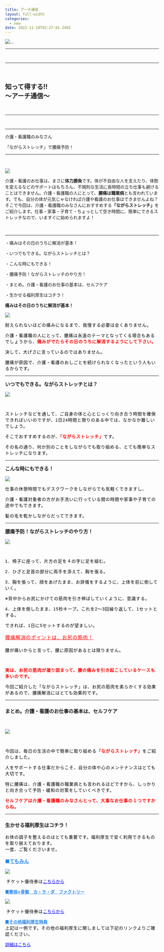 ```yaml
---
title: アーチ通信
layout: full-width
categories:
  - new
date: 2022-11-10T02:27:01.249Z
---
```

<!--StartFragment-->

<div class="flex flex-wrap justify-center">

<img src="/images/image-1-.jpg" class="max-w-full  h-auto" alt="..." /><br>

</div>

<!--EndFragment-->

<div class="cc-m-all-content j-module j-text" id="cc-m-all-content-11999766060" data-action="content" ng-non-bindable="">

<div class="text-center"><!--StartFragment-->

<!--StartFragment-->

<hr>

<body class="p-20 >

<hr class="border-2 border-blue-300 border-blue-800 " /><br>

<hr class="border-2 border-blue-500 border-blue-800 " /><br>

<h2 class="text-xl font-bold">知って得する‼<br>～アーチ通信～</h2><br>

<hr class="border-2 border-blue-300 border-blue-800 " /><br>

<hr>

<!--EndFragment-->

<!--StartFragment-->

<div class="bg-blue-100  text-center bg-opacity-50 p-8 w-full h-full"> 

<span class="text-black-600 text-center text-xl font-bold">介護・看護職のみなさん</span><br>

<span class="text-black-600 text-center text-xl font-bold">「ながらストレッチ」で腰痛予防！</span></div><hr class="border-2 border-blue-500 border-blue-800 " /><br>

<!--EndFragment-->

<!--StartFragment-->

<img class="float-left 　" src="/images/image-2-.jpg"><p>介護・看護のお仕事は、まさに<span class="text-xs text-red-600 font-bold">**体力勝負**</span>です。体が不自由な人を支えたり、体勢を変えるなどのサポートはもちろん、不規則な生活に長時間の立ち仕事も避けることはできません。介護・看護職の人にとって、<span class="text-xs text-red-600 text-base font-bold">**腰痛は職業病**</span>とも言われています。でも、自分の体が元気じゃなければ介護や看護のお仕事はできませんよね？そこで今回は、介護・看護職のみなさんにおすすめする<span class="text-xs  text-red-600 text-base font-bold">**「ながらストレッチ」**</span>をご紹介します。仕事・家事・子育て・ちょっとして空き時間に、簡単にできるストレッチなので、いますぐに始められますよ！</p></div>　　　

<hr>

<span class="text-xm text-left t text-center text-fold ">・痛みはその日のうちに解消が基本！</span> 

<span class="text-xm text-left  text-center text-fold ">・いつでもできる。ながらストレッチとは？</span> 

<span class="text-xm text-left  text-center text-fold ">・こんな時にもできる！</span> 

<span class="text-xm text-left  text-center text-fold ">・腰痛予防！ながらストレッチのやり方！</span> 

<span class="text-xm text-left  text-center text-fold ">・まとめ。介護・看護のお仕事の基本は、セルフケア</span> 

<span class="text-xm text-left  text-center text-fold ">・生かせる福利厚生はコチラ！</span> 

<span class="text-xm text-left  text-center text-fold "><strong>痛みはその日のうちに解消が基本！</strong></span> 

![](/images/image-3-.jpg)

<p class="MsoNormal"><span style="color: #000000; font-size: 14px;" data-mce-style="color: #000000; font-size: 14px;"><span style="letter-spacing: 0.75pt;" data-mce-style="letter-spacing: 0.75pt;">耐えられないほどの痛みになるまで、我慢する必要は全くありません。</span></span></p><p class="MsoNormal"><span style="font-size: 14px;" data-mce-style="font-size: 14px;"><span style="color: #000000; letter-spacing: 0.75pt;" data-mce-style="color: #000000; letter-spacing: 0.75pt;">介護・看護職の人にとって、腰痛は永遠のテーマとなってくる場合もあるでしょうから、</span><b><span style="color: red; letter-spacing: 0.75pt;" data-mce-style="color: red; letter-spacing: 0.75pt;">痛みがでたらその日のうちに解消するようにして下さい。</span></b></span></p><p class="MsoNormal"><span style="color: #000000; font-size: 14px;" data-mce-style="color: #000000; font-size: 14px;"><span style="letter-spacing: 0.75pt;" data-mce-style="letter-spacing: 0.75pt;">決して、大げさに言っているのではありません。</span></span></p><p><span style="color: #000000; letter-spacing: 0.75pt; font-size: 14px;" data-mce-style="color: #000000; letter-spacing: 0.75pt; font-size: 14px;">腰痛が原因で、介護・看護のおしごとを続けられなくなったという人もいるからです。</span></p></div><hr>

<span style="font-size: 16px;" data-mce-style="font-size: 16px;"><strong>いつでもできる。ながらストレッチとは？</strong></span>

![](/images/image-4-.jpg)

 <p class="MsoNormal"><span style="color: #000000; font-size: 14px;" data-mce-style="color: #000000; font-size: 14px;"><span style="letter-spacing: 0.75pt;" data-mce-style="letter-spacing: 0.75pt;">ストレッチなどを通して、ご自身の体と心とじっくり向き合う時間を確保できればいいのですが、</span><span lang="EN-US" style="font-family: Verdana, sans-serif; letter-spacing: 0.75pt;" xml:lang="EN-US" data-mce-style="font-family: Verdana, sans-serif; letter-spacing: 0.75pt;">1</span><span style="letter-spacing: 0.75pt;" data-mce-style="letter-spacing: 0.75pt;">日</span><span lang="EN-US" style="font-family: Verdana, sans-serif; letter-spacing: 0.75pt;" xml:lang="EN-US" data-mce-style="font-family: Verdana, sans-serif; letter-spacing: 0.75pt;">24</span><span style="letter-spacing: 0.75pt;" data-mce-style="letter-spacing: 0.75pt;">時間と限りのある中では、なかなか難しいでしょう。</span></span></p><p class="MsoNormal"><span style="font-size: 14px;" data-mce-style="font-size: 14px;"><span style="color: #000000; letter-spacing: 0.75pt;" data-mce-style="color: #000000; letter-spacing: 0.75pt;">そこでおすすめするのが、</span><b><span style="color: red; letter-spacing: 0.75pt;" data-mce-style="color: red; letter-spacing: 0.75pt;">「ながらストレッチ」</span></b><span style="color: #000000; letter-spacing: 0.75pt;" data-mce-style="color: #000000; letter-spacing: 0.75pt;">です。</span></span></p><p><span style="color: #000000; letter-spacing: 0.75pt; font-size: 14px;" data-mce-style="color: #000000; letter-spacing: 0.75pt; font-size: 14px;">その名の通り、何か別のことをしながらでも取り組める、とても簡単なストレッチになります。</span></p></div><hr>

<span style="font-size: 16px;" data-mce-style="font-size: 16px;"><strong>こんな時にもできる！</strong></span>

![](/images/image-5-.jpg)

<p class="MsoNormal"><span style="color: #000000; font-size: 14px;" data-mce-style="color: #000000; font-size: 14px;"><span style="letter-spacing: 0.75pt;" data-mce-style="letter-spacing: 0.75pt;">仕事の休憩時間でもデ</span></span><span style="color: #000000; font-size: 14px;" data-mce-style="color: #000000; font-size: 14px;"><span style="letter-spacing: 0.75pt;" data-mce-style="letter-spacing: 0.75pt;">スクワークをしながらでも気軽くできますし、</span></span></p><p class="MsoNormal"><span style="color: #000000; font-size: 14px;" data-mce-style="color: #000000; font-size: 14px;"><span style="letter-spacing: 0.75pt;" data-mce-style="letter-spacing: 0.75pt;">介護・看護対象者の方がお手洗いに行っている間の時間や</span></span><span style="color: #000000; font-size: 14px;" data-mce-style="color: #000000; font-size: 14px;"><span style="letter-spacing: 0.75pt;" data-mce-style="letter-spacing: 0.75pt;">家事や子育ての途中でもできます。</span></span></p><p><span style="color: #000000; letter-spacing: 0.75pt; font-size: 14px;" data-mce-style="color: #000000; letter-spacing: 0.75pt; font-size: 14px;">髪の毛を乾かしながらだってできます。</span></p></div><hr>

<span style="font-size: 16px;" data-mce-style="font-size: 16px;"><strong>腰痛予防！ながらストレッチのやり方！</strong></span>

![](/images/image-6-.jpg)

<br><p class="MsoNormal"><span style="color: #000000; font-size: 14px;" data-mce-style="color: #000000; font-size: 14px;"><span lang="EN-US" style="font-family: Verdana, sans-serif; letter-spacing: 0.75pt;" xml:lang="EN-US" data-mce-style="font-family: Verdana, sans-serif; letter-spacing: 0.75pt;">1</span><span style="letter-spacing: 0.75pt;" data-mce-style="letter-spacing: 0.75pt;">．椅子に座って、片方の足を４の字に足を組む。</span></span></p><p class="MsoNormal"><span style="color: #000000; font-size: 14px;" data-mce-style="color: #000000; font-size: 14px;"><span lang="EN-US" style="font-family: Verdana, sans-serif; letter-spacing: 0.75pt;" xml:lang="EN-US" data-mce-style="font-family: Verdana, sans-serif; letter-spacing: 0.75pt;">2</span><span style="letter-spacing: 0.75pt;" data-mce-style="letter-spacing: 0.75pt;">．ひざと足首の部分に両手を添えて、胸を張る。</span></span></p><p class="MsoNormal"><span style="color: #000000; font-size: 14px;" data-mce-style="color: #000000; font-size: 14px;"><span lang="EN-US" style="font-family: Verdana, sans-serif; letter-spacing: 0.75pt;" xml:lang="EN-US" data-mce-style="font-family: Verdana, sans-serif; letter-spacing: 0.75pt;">3</span><span style="letter-spacing: 0.75pt;" data-mce-style="letter-spacing: 0.75pt;">．胸を張って、顔をあげたまま、お辞儀をするように、上体を前に倒していく。</span></span></p><p><span style="color: #000000; letter-spacing: 0.75pt; font-size: 14px;" data-mce-style="color: #000000; letter-spacing: 0.75pt; font-size: 14px;">※背中からお尻にかけての筋肉を引き伸ばしていくように、意識する。<br></span></p><p class="MsoNormal"><span style="color: #000000; font-size: 14px;" data-mce-style="color: #000000; font-size: 14px;"><span lang="EN-US" style="font-family: Verdana, sans-serif; letter-spacing: 0.75pt;" xml:lang="EN-US" data-mce-style="font-family: Verdana, sans-serif; letter-spacing: 0.75pt;">4</span><span style="letter-spacing: 0.75pt;" data-mce-style="letter-spacing: 0.75pt;">．上体を倒したまま、</span><span lang="EN-US" style="font-family: Verdana, sans-serif; letter-spacing: 0.75pt;" xml:lang="EN-US" data-mce-style="font-family: Verdana, sans-serif; letter-spacing: 0.75pt;">15</span><span style="letter-spacing: 0.75pt;" data-mce-style="letter-spacing: 0.75pt;">秒キープ。これを</span><span lang="EN-US" style="font-family: Verdana, sans-serif; letter-spacing: 0.75pt;" xml:lang="EN-US" data-mce-style="font-family: Verdana, sans-serif; letter-spacing: 0.75pt;">2</span><span style="letter-spacing: 0.75pt;" data-mce-style="letter-spacing: 0.75pt;">～</span><span lang="EN-US" style="font-family: Verdana, sans-serif; letter-spacing: 0.75pt;" xml:lang="EN-US" data-mce-style="font-family: Verdana, sans-serif; letter-spacing: 0.75pt;">3</span><span style="letter-spacing: 0.75pt;" data-mce-style="letter-spacing: 0.75pt;">回繰り返して、</span><span lang="EN-US" style="font-family: Verdana, sans-serif; letter-spacing: 0.75pt;" xml:lang="EN-US" data-mce-style="font-family: Verdana, sans-serif; letter-spacing: 0.75pt;">1</span><span style="letter-spacing: 0.75pt;" data-mce-style="letter-spacing: 0.75pt;">セットとする。</span></span></p><p><span style="font-size: 14px;" data-mce-style="font-size: 14px;"><span style="color: #000000;" data-mce-style="color: #000000;"><span style="letter-spacing: 0.75pt;" data-mce-style="letter-spacing: 0.75pt;">できれば、</span><span lang="EN-US" style="font-family: Verdana, sans-serif; letter-spacing: 0.75pt;" xml:lang="EN-US" data-mce-style="font-family: Verdana, sans-serif; letter-spacing: 0.75pt;">1</span><span style="letter-spacing: 0.75pt;" data-mce-style="letter-spacing: 0.75pt;">日に</span><span lang="EN-US" style="font-family: Verdana, sans-serif; letter-spacing: 0.75pt;" xml:lang="EN-US" data-mce-style="font-family: Verdana, sans-serif; letter-spacing: 0.75pt;">5</span></span><span style="color: #000000;" data-mce-style="color: #000000;"><span style="letter-spacing: 0.75pt;" data-mce-style="letter-spacing: 0.75pt;">セットするのが望ましい。</span></span></span><span style="font-size: 14px; color: #000000;" data-mce-style="font-size: 14px; color: #000000;"><span style="letter-spacing: 0.75pt;" data-mce-style="letter-spacing: 0.75pt;"><br> <br></span></span> <span style="font-size: 16px; color: #ff0000;" data-mce-style="font-size: 16px; color: #ff0000;"><u><span style="letter-spacing: 0.75pt;" data-mce-style="letter-spacing: 0.75pt;">腰痛解消のポイントは、お尻の筋肉！<br> <br></span></u></span> <span style="color: #000000; letter-spacing: 0.75pt; font-size: 14px;" data-mce-style="color: #000000; letter-spacing: 0.75pt; font-size: 14px;">腰が痛いからと言って、腰に原因があるとは限りません。</span></p><p>&nbsp;</p><p class="MsoNormal"><span style="color: #000000; font-size: 14px;" data-mce-style="color: #000000; font-size: 14px;"><span style="color: #ff0000;" data-mce-style="color: #ff0000;"><b><span style="letter-spacing: 0.75pt;" data-mce-style="letter-spacing: 0.75pt;">実は、お尻の筋肉が凝り固まって、腰の痛みを引き起こしているケースも多いのです。</span></b></span></span></p><p><span style="font-size: 14px; color: #000000; letter-spacing: 0.75pt;" data-mce-style="font-size: 14px; color: #000000; letter-spacing: 0.75pt;">今回ご紹介した「ながらストレッチ」は、お尻の筋肉を柔らかくする効果があるので、腰痛解消にはとても効果的です。</span></p></div><hr>

<div class="cc-m-all-content j-module j-text" id="cc-m-all-content-12002915760" data-action="content" ng-non-bindable="">
                <div class="cc-m-text-inline-rte mce-content-body" data-name="text" id="cc-m-text-12002915760" contenteditable="true" style="position: relative;"><h3 style="text-align: left;" data-mce-style="text-align: left;"><span style="font-size: 18px;" data-mce-style="font-size: 18px;"><span style="font-size: 16px;" data-mce-style="font-size: 16px;"><strong>まとめ。介護・看護のお仕事の基本は、セルフケア</strong></span><br style="color: #222222; font-family: Arial, Helvetica, sans-serif; font-size: small; text-transform: none; background-color: #ffffff;" data-mce-style="color: #222222; font-family: Arial, Helvetica, sans-serif; font-size: small; text-transform: none; background-color: #ffffff;"></span></h3></div>            </div><br>

![](/images/image-7-.jpg)

<br><div class="cc-m-all-content j-module j-text" id="cc-m-all-content-12002916360" data-action="content" ng-non-bindable=""><p class="MsoNormal"><span style="font-size: 14px;" data-mce-style="font-size: 14px;"><span style="color: #000000; letter-spacing: 0.75pt;" data-mce-style="color: #000000; letter-spacing: 0.75pt;">今回は、毎日の生活の中で簡単に取り組める</span><b><span style="color: red; letter-spacing: 0.75pt;" data-mce-style="color: red; letter-spacing: 0.75pt;">「ながらストレッチ」</span></b><span style="color: #000000;" data-mce-style="color: #000000;"><span style="letter-spacing: 0.75pt;" data-mce-style="letter-spacing: 0.75pt;">をご紹介しました。</span></span></span></p><p class="MsoNormal"><span style="font-size: 14px; color: #000000;" data-mce-style="font-size: 14px; color: #000000;"><span style="letter-spacing: 0.75pt;" data-mce-style="letter-spacing: 0.75pt;">人をサポートする仕事だからこそ、自分の体や心のメンテナンスはとても大切です。</span></span></p><p class="MsoNormal"><span style="font-size: 14px;" data-mce-style="font-size: 14px;"><span style="color: #000000; letter-spacing: 0.75pt;" data-mce-style="color: #000000; letter-spacing: 0.75pt;">特に腰痛は、介護・看護職の職業病とも言われるほどですから、しっかりと向き合って予防・緩和の対策をしていくべきです。</span></span></p><p><span style="font-size: 14px;" data-mce-style="font-size: 14px;"><b><span style="color: red; letter-spacing: 0.75pt;" data-mce-style="color: red; letter-spacing: 0.75pt;">セルフケアは介護・看護職のみなさんとって、大事なお仕事の１つですからね。</span></b></span></p></div>            </div><hr>

<div class="cc-m-text-inline-rte mce-content-body" data-name="text" id="cc-m-text-12008805160" contenteditable="true" style="position: relative;"><h3 style="text-align: left;" data-mce-style="text-align: left;"><span style="font-size: 18px;" data-mce-style="font-size: 18px;"><span style="font-size: 16px;" data-mce-style="font-size: 16px;"><strong>生かせる福利厚生はコチラ！</strong></span></span></h3></div>

<p class="MsoNormal"><span color="#000000" style="color: #000000;" data-mce-style="color: #000000;"><span style="font-size: 14px; letter-spacing: 1px;" data-mce-style="font-size: 14px; letter-spacing: 1px;">お体の調子を整えるのはとても重要です。福利厚生で安く利用できるものを取り揃えております。<br> 一度、ご覧くださいませ。<br> <br> <span style="color: #798486; font-size: 16px; letter-spacing: normal; font-weight: 700 !important;" data-mce-style="color: #798486; font-size: 16px; letter-spacing: normal; font-weight: 700 !important;"><span style="color: #2886eb;" data-mce-style="color: #2886eb;">■</span><span style="text-decoration: underline; color: #2886eb;" data-mce-style="text-decoration: underline; color: #2886eb;">てもみん</span></span><br></span></span></p>

![](/images/7024053_03.jpg)

<p>&nbsp;<span color="#000000" style="color: #000000;" data-mce-style="color: #000000;"><span style="font-size: 14px; letter-spacing: 1px;" data-mce-style="font-size: 14px; letter-spacing: 1px;">チケット優待券は</span></span><a href="https://www.club-off.com/hasegawa/apps/lei/fflei_sh_ichiran.cfm?action=1&amp;SHGRID=7024053&amp;sub_action=" target="_blank" title="https://www.club-off.com/hasegawa/apps/lei/fflei_sh_ichiran.cfm?action=1&amp;SHGRID=7024053&amp;sub_action=" data-mce-href="https://www.club-off.com/hasegawa/apps/lei/fflei_sh_ichiran.cfm?action=1&amp;SHGRID=7024053&amp;sub_action="><span style="text-decoration: underline; color: #0000ff;" data-mce-style="text-decoration: underline; color: #0000ff;">こちらから</span></a></p><p style="text-align: left;" data-mce-style="text-align: left;"><span style="font-weight: 700 !important;" data-mce-style="font-weight: 700 !important;"><span style="text-decoration: underline; color: #2886eb;" data-mce-style="text-decoration: underline; color: #2886eb;">■整体×骨盤　カ・ラ・ダ　ファクトリー<br></span></span></p>

![](/images/5014096_08.jpg)

<p>&nbsp;<span color="#000000" style="color: #000000;" data-mce-style="color: #000000;"><span style="font-size: 14px; letter-spacing: 1px;" data-mce-style="font-size: 14px; letter-spacing: 1px;">チケット優待券は</span></span><a href="https://www.club-off.com/hasegawa/apps/lei/fflei_sh_ichiran.cfm?action=1&amp;SHGRID=5017622&amp;sub_action=" target="_blank" title="https://www.club-off.com/hasegawa/apps/lei/fflei_sh_ichiran.cfm?action=1&amp;SHGRID=7024053&amp;sub_action=" data-mce-href="https://www.club-off.com/hasegawa/apps/lei/fflei_sh_ichiran.cfm?action=1&amp;SHGRID=5017622&amp;sub_action="><span style="text-decoration: underline; color: #0000ff;" data-mce-style="text-decoration: underline; color: #0000ff;">こちらから</span></a></p>

<p><strong><span style="text-decoration: underline; color: #2886eb;" data-mce-style="text-decoration: underline; color: #2886eb;">■その他福利厚生特典</span></strong><br> <span style="color: #000000; font-size: 14px; letter-spacing: 1px;" data-mce-style="color: #000000; font-size: 14px; letter-spacing: 1px;">上記は一例です。その他の福利厚生に関しましては下記のリンクよりご確認ください。</span></p><p><a href="https://www.club-off.com/hasegawa/apps/top/fftop_main.cfm" target="_blank" title="https://www.club-off.com/hasegawa/apps/top/fftop_main.cfm" data-mce-href="https://www.club-off.com/hasegawa/apps/top/fftop_main.cfm"><span style="text-decoration: underline; color: #0000ff;" data-mce-style="text-decoration: underline; color: #0000ff;">詳細はこちら</span></a></p>





<link href="https://cdn.jsdelivr.net/npm/tailwindcss/dist/tailwind.min.css" rel="stylesheet"> <style>